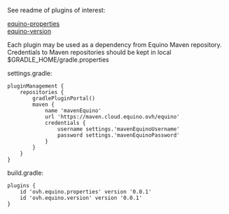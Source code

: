 See readme of plugins of interest:

[equino-properties](equino-properties/README.md)    
[equino-version](equino-version/README.md)  

Each plugin may be used as a dependency from Equino Maven repository. 
Credentials to Maven repositories should be kept in local $GRADLE_HOME/gradle.properties  

settings.gradle:
```
pluginManagement {
    repositories {
        gradlePluginPortal()
        maven {
            name 'mavenEquino'
            url 'https://maven.cloud.equino.ovh/equino'
            credentials {
                username settings.'mavenEquinoUsername'
                password settings.'mavenEquinoPassword'
            }
        }
    }
}
```

build.gradle:
```
plugins {
    id 'ovh.equino.properties' version '0.0.1'
    id 'ovh.equino.version' version '0.0.1'
}
```
